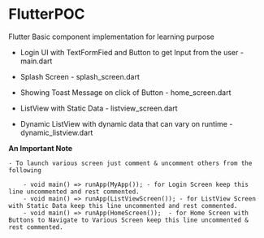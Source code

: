 # FlutterPOC

 Flutter Basic component implementation for learning purpose
   
   - Login UI with TextFormFied and Button to get Input from the user - main.dart
   
   - Splash Screen - splash_screen.dart
   
   - Showing Toast Message on click of Button - home_screen.dart
   
   - ListView with Static Data - listview_screen.dart

   - Dynamic ListView with dynamic data that can vary on runtime - dynamic_listview.dart

   <b>An Important Note</b>
    
    - To launch various screen just comment & uncomment others from the following
        
        - void main() => runApp(MyApp()); - for Login Screen keep this line uncommented and rest commented.
        - void main() => runApp(ListViewScreen()); - for ListView Screen with Static Data keep this line uncommented and rest commented.
        - void main() => runApp(HomeScreen());  - for Home Screen with Buttons to Navigate to Various Screen keep this line uncommented & rest commented.